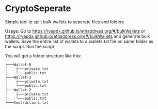 # CryptoSeperate
Simple tool to split bulk wallets to seperate files and folders

Usage:
Go to https://ryepdx.github.io/ethaddress.org/#/bulkWallets or https://ryepdx.github.io/ethaddress.org/#/bulkWallets and generate bulk wallets.
Save the entire list of wallets to a wallets.txt file on same folder as the script.
Run the script


You will get a folder structure like this:
```
├───Wallet-0
|    ├───private.txt
|    └───public.txt
├───Wallet-1
|    ├───private.txt
|    └───public.txt
├───Wallet-2
|    ├───private.txt
|    └───public.txt
└───Instructions.txt
```
